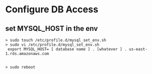 # Configure DB Access

## set MYSQL_HOST in the env
```
> sudo touch /etc/profile.d/mysql_set_env.sh  
> sudo vi /etc/profile.d/mysql_set_env.sh  
 export MYSQL_HOST= [ database name ] . [whatever ] . us-east-1.rds.amazonaws.com  
  

> sudo reboot  
```

